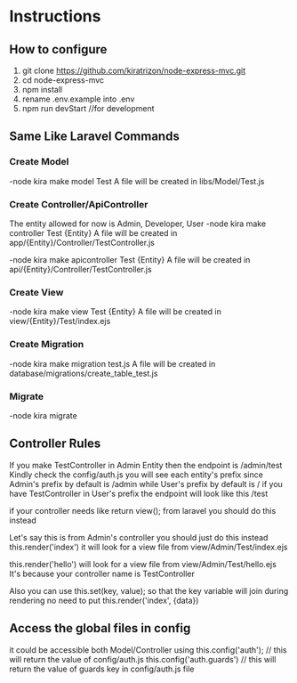# Instructions
## How to configure
1. git clone https://github.com/kiratrizon/node-express-mvc.git
2. cd node-express-mvc
3. npm install
4. rename .env.example into .env
5. npm run devStart //for development

## Same Like Laravel Commands
### Create Model
-node kira make model Test
A file will be created in libs/Model/Test.js

### Create Controller/ApiController
The entity allowed for now is
Admin, Developer, User
-node kira make controller Test {Entity}
A file will be created in app/{Entity}/Controller/TestController.js

-node kira make apicontroller Test {Entity}
A file will be created in api/{Entity}/Controller/TestController.js

### Create View
-node kira make view Test {Entity}
A file will be created in view/{Entity}/Test/index.ejs

### Create Migration
-node kira make migration test.js
A file will be created in database/migrations/create_table_test.js

### Migrate
-node kira migrate

## Controller Rules
If you make TestController in Admin Entity
then the endpoint is
/admin/test
Kindly check the
config/auth.js
you will see each entity's prefix
since Admin's prefix by default is /admin while User's prefix by default is /
if you have TestController in User's prefix
the endpoint will look like this
/test

if your controller needs like return view(); from laravel you should do this instead

Let's say this is from Admin's controller
you should just do this instead
this.render('index')
it will look for a view file from view/Admin/Test/index.ejs

this.render('hello')
will look for a view file from
view/Admin/Test/hello.ejs
It's because your controller name is TestController

Also you can use
this.set(key, value);
so that the key variable will join during rendering
no need to put
this.render('index', {data})

## Access the global files in config
it could be accessible both Model/Controller
using
this.config('auth'); // this will return the value of config/auth.js
this.config('auth.guards') // this will return the value of guards key in config/auth.js file


